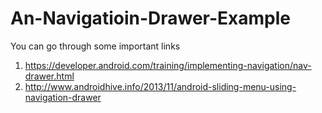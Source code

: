 # An-Navigatioin-Drawer-Example
You can go through some important links
1. https://developer.android.com/training/implementing-navigation/nav-drawer.html
2. http://www.androidhive.info/2013/11/android-sliding-menu-using-navigation-drawer

